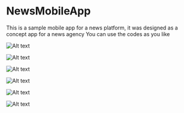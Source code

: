 # NewsMobileApp
This is a sample mobile app for a news platform, it was designed as a concept app for a news agency
You can use the codes as you like

![Alt text](/relative/TVCScreen.JPG?raw=true "Screen One")

![Alt text](/relative/path/to/TVCScreen2.JPG?raw=true "Screen One")

![Alt text](/relative/path/to/TVCScreen3.JPG?raw=true "Screen One")

![Alt text](/relative/path/to/TVCScreen4.JPG?raw=true "Screen One")

![Alt text](/relative/path/to/TVCScreen5.JPG?raw=true "Screen One")

![Alt text](/relative/path/to/TVCScreen6.JPG?raw=true "Screen One")





